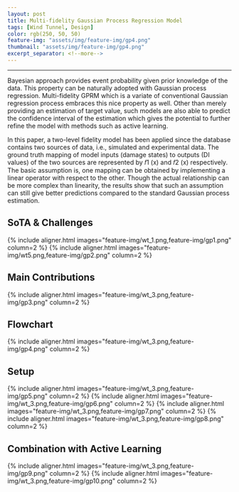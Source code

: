 ```yaml
---
layout: post
title: Multi-fidelity Gaussian Process Regression Model
tags: [Wind Tunnel, Design]
color: rgb(250, 50, 50)
feature-img: "assets/img/feature-img/gp4.png"
thumbnail: "assets/img/feature-img/gp4.png"
excerpt_separator: <!--more-->
---
```


---
Bayesian approach provides event probability given prior knowledge of the data. This property can
be naturally adopted with Gaussian process regression. Multi-fidelity GPRM which is a variate
of conventional Gaussian regression process embraces this nice property as well. Other than merely
providing an estimation of target value, such models are also able to predict the confidence interval
of the estimation which gives the potential to further refine the model with methods such as active
learning.

In this paper, a two-level fidelity model has been applied since the database contains two sources
of data, i.e., simulated and experimental data. The ground truth mapping of model inputs (damage
states) to outputs (DI values) of the two sources are represented by 𝑓1 (x) and 𝑓2 (x) respectively.
The basic assumption is, one mapping can be obtained by implementing a linear operator with
respect to the other. Though the actual relationship can be more complex than linearity, the results
show that such an assumption can still give better predictions compared to the standard Gaussian
process estimation.

## SoTA & Challenges
{% include aligner.html images="feature-img/wt_1.png,feature-img/gp1.png" column=2 %}
{% include aligner.html images="feature-img/wt5.png,feature-img/gp2.png" column=2 %}

<!-- {% include aligner.html images="feature-img/wt_1.png" %}
{% include aligner.html images="feature-img/wt_2.png" %}

{% include aligner.html images="feature-img/wt5.png" %}
{% include aligner.html images="feature-img/wt_m5.png" %}
![](https://github.com/fyiming/fyiming001/blob/master/assets/img/feature-img/image42.gif)
![](https://github.com/fyiming/fyiming001/blob/master/assets/img/feature-img/image43.gif)
![](https://github.com/fyiming/fyiming001/blob/master/assets/img/feature-img/image44.gif)
![](https://github.com/fyiming/fyiming001/blob/master/assets/img/feature-img/image45.gif)
<img src="https://github.com/fyiming/fyiming001/blob/master/assets/img/feature-img/image45.gif" width="40" height="20" /> -->



## Main Contributions

{% include aligner.html images="feature-img/wt_3.png,feature-img/gp3.png" column=2 %}
<!-- {% include aligner.html images="feature-img/wt_3.png" %} -->

## Flowchart

{% include aligner.html images="feature-img/wt_3.png,feature-img/gp4.png" column=2 %}

## Setup

{% include aligner.html images="feature-img/wt_3.png,feature-img/gp5.png" column=2 %}
{% include aligner.html images="feature-img/wt_3.png,feature-img/gp6.png" column=2 %}
{% include aligner.html images="feature-img/wt_3.png,feature-img/gp7.png" column=2 %}
{% include aligner.html images="feature-img/wt_3.png,feature-img/gp8.png" column=2 %}

## Combination with Active Learning

{% include aligner.html images="feature-img/wt_3.png,feature-img/gp9.png" column=2 %}
{% include aligner.html images="feature-img/wt_3.png,feature-img/gp10.png" column=2 %}
